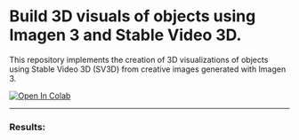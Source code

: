 # Build 3D visuals of objects using Imagen 3 and Stable Video 3D.
This repository implements the creation of 3D visualizations of objects using Stable Video 3D (SV3D) from creative images generated with Imagen 3.

<a target="_blank" href="https://colab.research.google.com/github/NSTiwari/3D-Objects-with-Imagen3-SV3D/blob/main/Create_3D_Objects_with_Imagen3_SV3D.ipynb">
  <img src="https://colab.research.google.com/assets/colab-badge.svg" alt="Open In Colab"/>
</a>

----

### Results:



